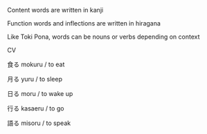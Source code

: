 Content words are written in kanji

Function words and inflections are written in hiragana

Like Toki Pona, words can be nouns or verbs depending on context

CV

食る mokuru / to eat

月る yuru / to sleep

日る moru / to wake up

行る kasaeru / to go

語る misoru / to speak
